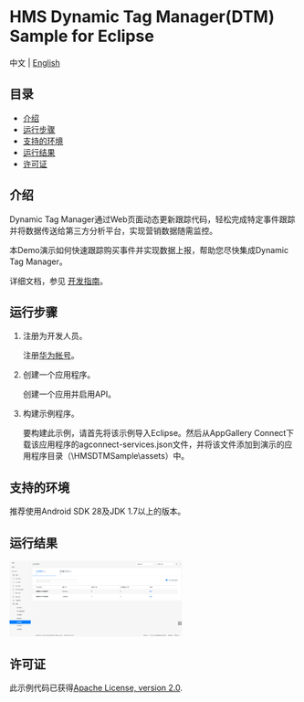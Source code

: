 # HMS Dynamic Tag Manager(DTM) Sample for Eclipse

中文 | [English](https://github.com/HMS-Core/hms-dtm-demo-eclipse/blob/master/README.md)

## 目录

 * [介绍](#介绍)
 * [运行步骤 ](#运行步骤 )
 * [支持的环境](#支持的环境)
 * [运行结果](#运行结果)
 * [许可证](#许可证)


## 介绍
Dynamic Tag Manager通过Web页面动态更新跟踪代码，轻松完成特定事件跟踪并将数据传送给第三方分析平台，实现营销数据随需监控。

本Demo演示如何快速跟踪购买事件并实现数据上报，帮助您尽快集成Dynamic Tag Manager。

详细文档，参见 [开发指南](https://developer.huawei.com/consumer/cn/doc/development/HMSCore-Guides/introduction-0000001050043907)。

## 运行步骤
1. 注册为开发人员。

	注册[华为帐号](https://developer.huawei.com/consumer/cn/doc/start/20300)。
	
2. 创建一个应用程序。

	创建一个应用并启用API。
	
3. 构建示例程序。

	要构建此示例，请首先将该示例导入Eclipse。然后从AppGallery Connect下载该应用程序的agconnect-services.json文件，并将该文件添加到演示的应用程序目录（\HMSDTMSample\assets）中。

## 支持的环境
推荐使用Android SDK 28及JDK 1.7以上的版本。

## 运行结果
   <img src="result_2.png" width = 60% height = 60%>

## 许可证
此示例代码已获得[Apache License, version 2.0](http://www.apache.org/licenses/LICENSE-2.0).
